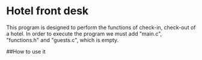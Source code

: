 # Hotel front desk
This program is designed to perform the functions of check-in, check-out of a hotel.
In order to execute the program we must add "main.c", "functions.h" and "guests.c", which is empty.

##How to use it
